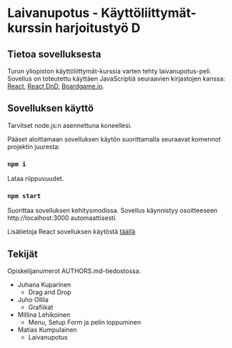 # Laivanupotus - Käyttöliittymät-kurssin harjoitustyö D

## Tietoa sovelluksesta

Turun yliopiston käyttöliittymät-kurssia varten tehty laivanupotus-peli. Sovellus on toteutettu käyttäen JavaScriptiä seuraavien kirjastojen kanssa: [React](https://reactjs.org/), [React DnD](https://funnicus.github.io/Laivanupotus/), [Boardgame.io](https://boardgame.io/).

## Sovelluksen käyttö

Tarvitset node.js:n asennettuna koneellesi.

Pääset aloittamaan sovelluksen käytön suorittamalla seuraavat komennot projektin juuresta:

### `npm i`

Lataa riippuvuudet.

### `npm start`

Suorittaa sovelluksen kehitysmodissa. Sovellus käynnistyy osoitteeseen http://localhost:3000 automaattisesti.

Lisätietoja React sovelluksen käytöstä [täällä](./REACTAPP.md) 


## Tekijät

Opiskelijanumerot AUTHORS.md-tiedostossa.

- Juhana Kuparinen
    - Drag and Drop
- Juho Ollila
    - Grafiikat
- Millina Lehikoinen
    - Menu, Setup Form ja pelin loppuminen
- Matias Kumpulainen
    - Laivanupotus
